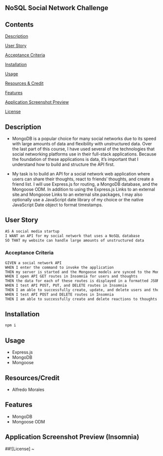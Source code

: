 ## NoSQL Social Network Challenge

## Contents

[Description](#description)

[User Story](#user-story)

[Acceptance Criteria](#acceptance-criteria)

[Installation](#installation)

[Usage](#usage)

[Resources & Credit](#resourcescredit)

[Features](#features)

[Application Screenshot Preview](#application-screenshot-preview)

[License](#license)

## Description

- MongoDB is a popular choice for many social networks due to its speed with large amounts of data and flexibility with unstructured data. Over the last part of this course, I have used several of the technologies that social networking platforms use in their full-stack applications. Because the foundation of these applications is data, it’s important that I understand how to build and structure the API first.

- My task is to build an API for a social network web application where users can share their thoughts, react to friends’ thoughts, and create a friend list. I will use Express.js for routing, a MongoDB database, and the Mongoose ODM. In addition to using the Express.js Links to an external site.and Mongoose Links to an external site.packages, I may also optionally use a JavaScript date library of my choice or the native JavaScript Date object to format timestamps.

## User Story

```md
AS A social media startup
I WANT an API for my social network that uses a NoSQL database
SO THAT my website can handle large amounts of unstructured data
```

### Acceptance Criteria

```md
GIVEN a social network API
WHEN I enter the command to invoke the application
THEN my server is started and the Mongoose models are synced to the MongoDB database
WHEN I open API GET routes in Insomnia for users and thoughts
THEN the data for each of these routes is displayed in a formatted JSON
WHEN I test API POST, PUT, and DELETE routes in Insomnia
THEN I am able to successfully create, update, and delete users and thoughts in my database
WHEN I test API POST and DELETE routes in Insomnia
THEN I am able to successfully create and delete reactions to thoughts and add and remove friends to a user’s friend list
```

## Installation

```md
npm i
```

## Usage

- Express.js
- MongoDB
- Mongoose

## Resources/Credit

- Alfredo Morales

## Features

- MongoDB
- Mongoose ODM

## Application Screenshot Preview (Insomnia)



##![License]
~
